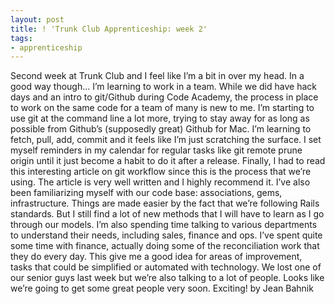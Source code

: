 ```yaml
---
layout: post
title: ! 'Trunk Club Apprenticeship: week 2'
tags:
- apprenticeship
---
```

Second week at Trunk Club and I feel like I’m a bit in over my head. In a good way though…
I’m learning to work in a team. While we did have hack days and an intro to git/Github during Code Academy, the process in place to work on the same code for a team of many is new to me. I’m starting to use git at the command line a lot more, trying to stay away for as long as possible from Github’s (supposedly great) Github for Mac. I’m learning to fetch, pull, add, commit and it feels like I’m just scratching the surface. I set myself reminders in my calendar for regular tasks like git remote prune origin until it just become a habit to do it after a release. Finally, I had to read this interesting article on git workflow since this is the process that we’re using. The article is very well written and I highly recommend it.
I’ve also been familiarizing myself with our code base: associations, gems, infrastructure. Things are made easier by the fact that we’re following Rails standards. But I still find a lot of new methods that I will have to learn as I go through our models.
I’m also spending time talking to various departments to understand their needs, including sales, finance and ops. I’ve spent quite some time with finance, actually doing some of the reconciliation work that they do every day. This give me a good idea for areas of improvement, tasks that could be simplified or automated with technology.
We lost one of our senior guys last week but we’re also talking to a lot of people. Looks like we’re going to get some great people very soon. Exciting!
by Jean Bahnik
